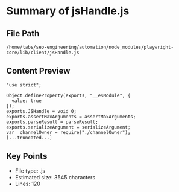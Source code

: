 # Summary of jsHandle.js
  
## File Path
`/home/tabs/seo-engineering/automation/node_modules/playwright-core/lib/client/jsHandle.js`

## Content Preview
```
"use strict";

Object.defineProperty(exports, "__esModule", {
  value: true
});
exports.JSHandle = void 0;
exports.assertMaxArguments = assertMaxArguments;
exports.parseResult = parseResult;
exports.serializeArgument = serializeArgument;
var _channelOwner = require("./channelOwner");
[...truncated...]
```

## Key Points
- File type: .js
- Estimated size: 3545 characters
- Lines: 120
